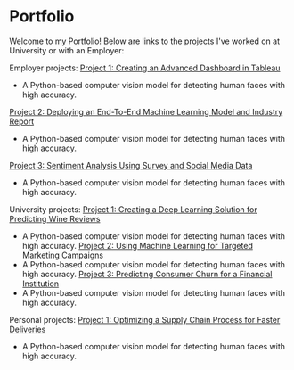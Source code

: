 # Portfolio
Welcome to my Portfolio! Below are links to the projects I've worked on at University or with an Employer: 

Employer projects: 
[Project 1: Creating an Advanced Dashboard in Tableau](https://github.com/yourusername/facial-recognition-model)
 - A Python-based computer vision model for detecting human faces with high accuracy.

[Project 2: Deploying an End-To-End Machine Learning Model and Industry Report](https://github.com/yourusername/facial-recognition-model)
 - A Python-based computer vision model for detecting human faces with high accuracy.

[Project 3: Sentiment Analysis Using Survey and Social Media Data](https://github.com/yourusername/facial-recognition-model)
 - A Python-based computer vision model for detecting human faces with high accuracy.

University projects: 
[Project 1: Creating a Deep Learning Solution for Predicting Wine Reviews](https://github.com/yourusername/facial-recognition-model)
- A Python-based computer vision model for detecting human faces with high accuracy.
[Project 2: Using Machine Learning for Targeted Marketing Campaigns](https://github.com/yourusername/facial-recognition-model)
- A Python-based computer vision model for detecting human faces with high accuracy.
[Project 3: Predicting Consumer Churn for a Financial Institution](https://github.com/yourusername/facial-recognition-model)
- A Python-based computer vision model for detecting human faces with high accuracy.
 
Personal projects: 
[Project 1: Optimizing a Supply Chain Process for Faster Deliveries](https://github.com/yourusername/facial-recognition-model)
 - A Python-based computer vision model for detecting human faces with high accuracy.

